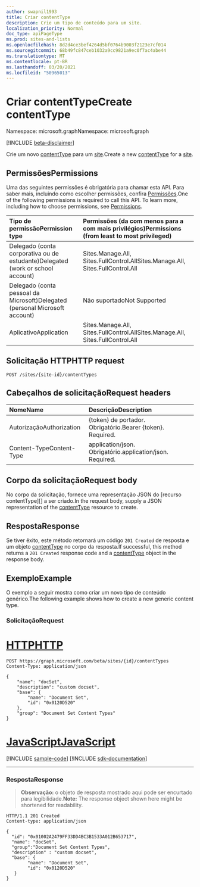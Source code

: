 ```yaml
---
author: swapnil1993
title: Criar contentType
description: Crie um tipo de conteúdo para um site.
localization_priority: Normal
doc_type: apiPageType
ms.prod: sites-and-lists
ms.openlocfilehash: 8d2d4ce3bef4264d5bf0764b9003f2123e7cf014
ms.sourcegitcommit: 68b49fc847ceb1032a9cc9821a9ec0f7ac4abe44
ms.translationtype: MT
ms.contentlocale: pt-BR
ms.lasthandoff: 03/20/2021
ms.locfileid: "50965013"
---
```

# <a name="create-contenttype"></a><span data-ttu-id="3547c-103">Criar contentType</span><span class="sxs-lookup"><span data-stu-id="3547c-103">Create contentType</span></span>
<span data-ttu-id="3547c-104">Namespace: microsoft.graph</span><span class="sxs-lookup"><span data-stu-id="3547c-104">Namespace: microsoft.graph</span></span>

[!INCLUDE [beta-disclaimer](../../includes/beta-disclaimer.md)]

<span data-ttu-id="3547c-105">Crie um novo [contentType][] para um [site][].</span><span class="sxs-lookup"><span data-stu-id="3547c-105">Create a new [contentType][] for a [site][].</span></span>

## <a name="permissions"></a><span data-ttu-id="3547c-106">Permissões</span><span class="sxs-lookup"><span data-stu-id="3547c-106">Permissions</span></span>

<span data-ttu-id="3547c-p101">Uma das seguintes permissões é obrigatória para chamar esta API. Para saber mais, incluindo como escolher permissões, confira [Permissões](/graph/permissions-reference).</span><span class="sxs-lookup"><span data-stu-id="3547c-p101">One of the following permissions is required to call this API. To learn more, including how to choose permissions, see [Permissions](/graph/permissions-reference).</span></span>

|<span data-ttu-id="3547c-109">Tipo de permissão</span><span class="sxs-lookup"><span data-stu-id="3547c-109">Permission type</span></span>      | <span data-ttu-id="3547c-110">Permissões (da com menos para a com mais privilégios)</span><span class="sxs-lookup"><span data-stu-id="3547c-110">Permissions (from least to most privileged)</span></span>              |
|:--------------------|:---------------------------------------------------------|
|<span data-ttu-id="3547c-111">Delegado (conta corporativa ou de estudante)</span><span class="sxs-lookup"><span data-stu-id="3547c-111">Delegated (work or school account)</span></span> |<span data-ttu-id="3547c-112">Sites.Manage.All, Sites.FullControl.All</span><span class="sxs-lookup"><span data-stu-id="3547c-112">Sites.Manage.All, Sites.FullControl.All</span></span>    |
|<span data-ttu-id="3547c-113">Delegado (conta pessoal da Microsoft)</span><span class="sxs-lookup"><span data-stu-id="3547c-113">Delegated (personal Microsoft account)</span></span> |<span data-ttu-id="3547c-114">Não suportado</span><span class="sxs-lookup"><span data-stu-id="3547c-114">Not Supported</span></span>    |
|<span data-ttu-id="3547c-115">Aplicativo</span><span class="sxs-lookup"><span data-stu-id="3547c-115">Application</span></span> |<span data-ttu-id="3547c-116">Sites.Manage.All, Sites.FullControl.All</span><span class="sxs-lookup"><span data-stu-id="3547c-116">Sites.Manage.All, Sites.FullControl.All</span></span> |


## <a name="http-request"></a><span data-ttu-id="3547c-117">Solicitação HTTP</span><span class="sxs-lookup"><span data-stu-id="3547c-117">HTTP request</span></span>

<!-- { "blockType": "ignored" } -->

```http
POST /sites/{site-id}/contentTypes

```

## <a name="request-headers"></a><span data-ttu-id="3547c-118">Cabeçalhos de solicitação</span><span class="sxs-lookup"><span data-stu-id="3547c-118">Request headers</span></span>
|<span data-ttu-id="3547c-119">Nome</span><span class="sxs-lookup"><span data-stu-id="3547c-119">Name</span></span>|<span data-ttu-id="3547c-120">Descrição</span><span class="sxs-lookup"><span data-stu-id="3547c-120">Description</span></span>|
|:---|:---|
|<span data-ttu-id="3547c-121">Autorização</span><span class="sxs-lookup"><span data-stu-id="3547c-121">Authorization</span></span>|<span data-ttu-id="3547c-p102">{token} de portador. Obrigatório.</span><span class="sxs-lookup"><span data-stu-id="3547c-p102">Bearer {token}. Required.</span></span>|
|<span data-ttu-id="3547c-124">Content-Type</span><span class="sxs-lookup"><span data-stu-id="3547c-124">Content-Type</span></span>|<span data-ttu-id="3547c-p103">application/json. Obrigatório.</span><span class="sxs-lookup"><span data-stu-id="3547c-p103">application/json. Required.</span></span>|

## <a name="request-body"></a><span data-ttu-id="3547c-127">Corpo da solicitação</span><span class="sxs-lookup"><span data-stu-id="3547c-127">Request body</span></span>

<span data-ttu-id="3547c-128">No corpo da solicitação, fornece uma representação JSON do [recurso contentType][] a ser criado.</span><span class="sxs-lookup"><span data-stu-id="3547c-128">In the request body, supply a JSON representation of the [contentType][] resource to create.</span></span>

## <a name="response"></a><span data-ttu-id="3547c-129">Resposta</span><span class="sxs-lookup"><span data-stu-id="3547c-129">Response</span></span>

<span data-ttu-id="3547c-130">Se tiver êxito, este método retornará um código `201 Created` de resposta e um objeto [contentType][] no corpo da resposta.</span><span class="sxs-lookup"><span data-stu-id="3547c-130">If successful, this method returns a `201 Created` response code and a [contentType][] object in the response body.</span></span>


## <a name="example"></a><span data-ttu-id="3547c-131">Exemplo</span><span class="sxs-lookup"><span data-stu-id="3547c-131">Example</span></span>

<span data-ttu-id="3547c-132">O exemplo a seguir mostra como criar um novo tipo de conteúdo genérico.</span><span class="sxs-lookup"><span data-stu-id="3547c-132">The following example shows how to create a new generic content type.</span></span>

### <a name="request"></a><span data-ttu-id="3547c-133">Solicitação</span><span class="sxs-lookup"><span data-stu-id="3547c-133">Request</span></span>


# <a name="http"></a>[<span data-ttu-id="3547c-134">HTTP</span><span class="sxs-lookup"><span data-stu-id="3547c-134">HTTP</span></span>](#tab/http)
<!-- {
  "blockType": "request",
  "name": "create_contenttype"
}
-->

```http
POST https://graph.microsoft.com/beta/sites/{id}/contentTypes
Content-Type: application/json

{
    "name": "docSet",
    "description": "custom docset",
    "base": {
        "name": "Document Set",
        "id": "0x0120D520"
    },
    "group": "Document Set Content Types" 
}
```
# <a name="javascript"></a>[<span data-ttu-id="3547c-135">JavaScript</span><span class="sxs-lookup"><span data-stu-id="3547c-135">JavaScript</span></span>](#tab/javascript)
[!INCLUDE [sample-code](../includes/snippets/javascript/create-contenttype-javascript-snippets.md)]
[!INCLUDE [sdk-documentation](../includes/snippets/snippets-sdk-documentation-link.md)]

---


### <a name="response"></a><span data-ttu-id="3547c-136">Resposta</span><span class="sxs-lookup"><span data-stu-id="3547c-136">Response</span></span>
><span data-ttu-id="3547c-137">**Observação:** o objeto de resposta mostrado aqui pode ser encurtado para legibilidade.</span><span class="sxs-lookup"><span data-stu-id="3547c-137">**Note:** The response object shown here might be shortened for readability.</span></span>

<!-- {
  "blockType": "response",
  "truncated": true,
  "@odata.type": "microsoft.graph.contentType"
}
-->

```http
HTTP/1.1 201 Created
Content-type: application/json

{
  "id": "0x01002A2479FF33DD4BC3B1533A012B653717",
  "name": "docSet",
  "group":"Document Set Content Types",
  "description" : "custom docset",
  "base": {
        "name": "Document Set",
        "id": "0x0120D520"
   }
}
```


[contentType]: ../resources/contentType.md
[site]: ../resources/site.md

<!--
{
  "type": "#page.annotation",
  "description": "Create a Content type in a site",
  "keywords": "content type",
  "section": "documentation",
  "tocPath": "sites/Create ContentType",
  "suppressions": [
  ]
}
-->
